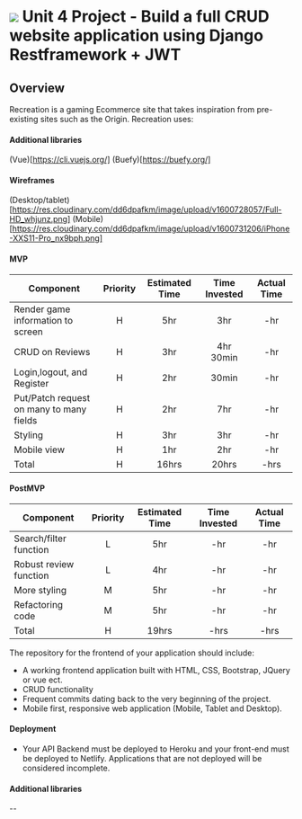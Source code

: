 # ![](https://ga-dash.s3.amazonaws.com/production/assets/logo-9f88ae6c9c3871690e33280fcf557f33.png) Unit 4 Project - Build a full CRUD website application using Django Restframework + JWT

## Overview

Recreation is a gaming Ecommerce site that takes inspiration from pre-existing sites such as the Origin. Recreation uses:
#### Additional libraries
(Vue)[https://cli.vuejs.org/]
(Buefy)[https://buefy.org/]

#### Wireframes
(Desktop/tablet)[https://res.cloudinary.com/dd6dpafkm/image/upload/v1600728057/Full-HD_whjunz.png]
(Mobile)[https://res.cloudinary.com/dd6dpafkm/image/upload/v1600731206/iPhone-XXS11-Pro_nx9bph.png]

#### MVP
| Component | Priority | Estimated Time | Time Invested | Actual Time |
| --- | :---: |  :---: | :---: | :---: |
| Render game information to screen | H | 5hr | 3hr | -hr|
| CRUD on Reviews| H | 3hr | 4hr 30min | -hr|
| Login,logout, and Register | H | 2hr | 30min | -hr|
| Put/Patch request on many to many fields | H | 2hr | 7hr | -hr|
| Styling | H | 3hr | 3hr | -hr|
| Mobile view | H | 1hr | 2hr | -hr|
| Total | H | 16hrs| 20hrs | -hrs |

#### PostMVP
| Component | Priority | Estimated Time | Time Invested | Actual Time |
| --- | :---: |  :---: | :---: | :---: |
|Search/filter function| L | 5hr | -hr | -hr|
|Robust review function| L | 4hr | -hr | -hr|
|More styling  | M | 5hr | -hr | -hr|
|Refactoring code | M | 5hr | -hr | -hr|
| Total | H | 19hrs| -hrs | -hrs |
    

The repository for the frontend of your application should include:

- A working frontend application built with HTML, CSS, Bootstrap, JQuery or vue ect.
- CRUD functionality
- Frequent commits dating back to the very beginning of the project.
- Mobile first, responsive web application (Mobile, Tablet and Desktop).

#### Deployment

- Your API Backend must be deployed to Heroku and your front-end must be deployed to
  Netlify. Applications that are not deployed will be considered incomplete.
 
#### Additional libraries

--